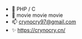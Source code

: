 
- 🌱 PHP / C
- 💞️ movie movie movie
- 📫 crynocry97@gmail.com
- ✨ https://crynocry.cn/

<!---
NeverRetrun/NeverRetrun is a ✨ special ✨ repository because its `README.md` (this file) appears on your GitHub profile.
You can click the Preview link to take a look at your changes.
--->
